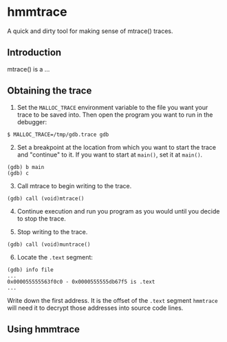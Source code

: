 # hmmtrace
A quick and dirty tool for making sense of mtrace() traces.

## Introduction
mtrace() is a ...

## Obtaining the trace

1. Set the `MALLOC_TRACE` environment variable to the file you want your trace to be saved into.
Then open the program you want to run in the debugger:

```
$ MALLOC_TRACE=/tmp/gdb.trace gdb
```

2. Set a breakpoint at the location from which you want to start the trace and "continue" to it. If you want to start at `main()`, set it at `main()`.

```
(gdb) b main
(gdb) c
```

3. Call mtrace to begin writing to the trace.

```
(gdb) call (void)mtrace()
```

4. Continue execution and run you program as you would until you decide to stop the trace.

5. Stop writing to the trace.

```
(gdb) call (void)muntrace()
```

6. Locate the `.text` segment:

```
(gdb) info file
...
0x000055555563f0c0 - 0x0000555555db67f5 is .text
...
```

   Write down the first address. It is the offset of the `.text` segment `hmmtrace` will need it to decrypt those addresses into source code lines.

## Using hmmtrace

